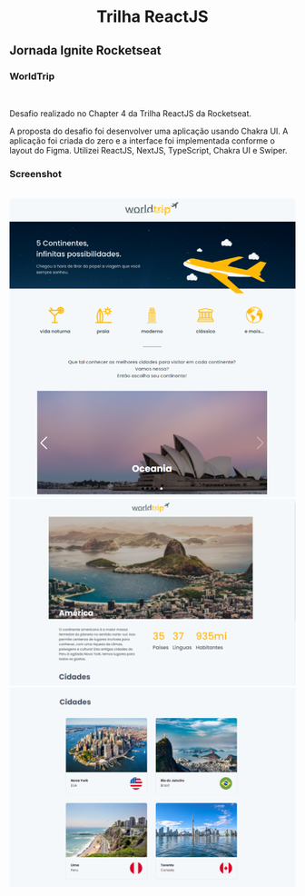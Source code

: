 <h1 align="center">Trilha ReactJS</h1>
<h2>Jornada Ignite Rocketseat</h2>
<div align="left">
    <h3>WorldTrip</h3>
    <br>
    <p>Desafio realizado no Chapter 4 da Trilha ReactJS da Rocketseat.</p>
    <p>A proposta do desafio foi desenvolver uma aplicação usando Chakra UI. A aplicação foi criada do zero e a interface foi implementada conforme o layout do Figma.
    Utilizei ReactJS, NextJS, TypeScript, Chakra UI e Swiper.</p>
</div>
<div>
    <h3>Screenshot</h3>
    <br>
    <img src="/public/readme/landpage.png">
    <br>
    <img src="/public/readme/continent.png">
    <br>
    <img src="/public/readme/cities.png">
</div>
